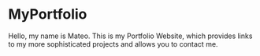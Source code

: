 # MyPortfolio
Hello, my name is Mateo.
This is my Portfolio Website, which provides links to my more sophisticated projects and allows you to contact me.
